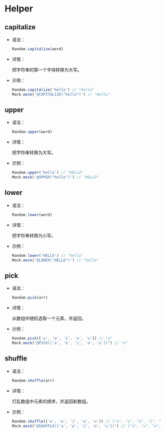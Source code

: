 # Helper

## capitalize

- 语法：

  ```js
  Random.capitalize(word)
  ```

- 详情：

  把字符串的第一个字母转换为大写。

- 示例：

  ```js
  Random.capitalize('hello') // "Hello"
  Mock.mock('@CAPITALIZE("hello")') // "Hello"
  ```

## upper

- 语法：

  ```js
  Random.upper(word)
  ```

- 详情：

  把字符串转换为大写。

- 示例：

  ```js
  Random.upper('hello') // "HELLO"
  Mock.mock('@UPPER("hello")') // "HELLO"
  ```

## lower

- 语法：

  ```js
  Random.lower(word)
  ```

- 详情：

  把字符串转换为小写。

- 示例：

  ```js
  Random.lower('HELLO') // "hello"
  Mock.mock('@LOWER("HELLO")') // "hello"
  ```

## pick

- 语法：

  ```js
  Random.pick(arr)
  ```

- 详情：

  从数组中随机选取一个元素，并返回。

- 示例：

  ```js
  Random.pick(['a', 'e', 'i', 'o', 'u']) // "o"
  Mock.mock("@PICK(['a', 'e', 'i', 'o', 'u'])") // "e"
  ```

## shuffle

- 语法：

  ```js
  Random.shuffle(arr)
  ```

- 详情：

  打乱数组中元素的顺序，并返回新数组。

- 示例：

  ```js
  Random.shuffle(['a', 'e', 'i', 'o', 'u']) // ["o", "u", "e", "i", "a"]
  Mock.mock("@SHUFFLE(['a', 'e', 'i', 'o', 'u'])") // ["o", "u", "e", "i", "a"]
  ```
